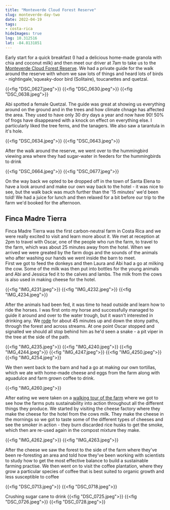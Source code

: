```yaml
---
title: "Monteverde Cloud Forest Reserve"
slug: monteverde-day-two
date: 2022-04-19
tags: 
- costa-rica
hideImages: true
lng: 10.312516
lat: -84.8131851
---
```



Early start for a quick breakfast (I had a delicious home-made granola with chia and coconut milk) and then meet our driver at 7am to take us to the [Monteverde Cloud Forest Reserve](https://cloudforestmonteverde.com). We had a private guide for the walk around the reserve with whom we saw lots of things and heard lots of birds - nightingale,'squeaky-door bird (Solitaire), toucanettes and quetzal.  

{{<fig "DSC_0627.jpeg">}}
{{<fig "DSC_0630.jpeg">}}
{{<fig "DSC_0638.jpeg">}}

Abi spotted a female Quetzal.  The guide was great at showing us everything around on the ground and in the trees and how climate chnage has affected the area.  They used to have only 30 dry days a year and now have 90!  50% of frogs have disappeared with a knock on effect on everything else. I particularly liked the tree ferns, and the tanagers.  We also saw a tarantula in it's hole. 

{{<fig "DSC_0634.jpeg">}}
{{<fig "DSC_0643.jpeg">}}


After the walk around the reserve, we went over to the hummingbird viewing area where they had sugar-water in feeders for the hummingbirds to drink

{{<fig "DSC_0664.jpeg">}}
{{<fig "DSC_0677.jpeg">}}

On the way back we opted to be dropped off in the town of Santa Elena to have a look around and make our own way back to the hotel - it was nice to see, but the walk back was much further than the '15 minutes' we'd been told! We had a juice for lunch and then relaxed for a bit before our trip to the farm we'd booked for the afternoon. 

## Finca Madre Tierra

Finca Madre Tierra was the first carbon-neutral farm in Costa Rica and we were really excited to visit and learn more about it. We met at reception at 2pm to travel with Oscar, one of the people who run the farm, to travel to the farm, which was about 25 minutes away from the hotel.  When we arrived we were greated by the farm dogs and the sounds of the animals who after washing our hands we went inside the barn to meet.  
First we got to feed the donkeys and then Laura and Abi had a go at milking the cow. Some of the milk was then put into bottles for the young animals and Abi and Jessica fed it to the calves and lambs. The milk from the cows is also used in making cheese for the hotel.

{{<fig "IMG_4231.jpeg">}}
{{<fig "IMG_4232.jpeg">}}
{{<fig "IMG_4234.jpeg">}}

After the animals had been fed, it was time to head outside and learn how to ride the horses. I was first onto my horse and successfully managed to guide it around and over to the water trough, but it wasn't interested in drinking any. We [rode](https://www.strava.com/activities/7009938542) for about 45 minutes up and down the stony paths, through the forest and across streams. At one point Oscar stopped and signalled we should all stop behind him as he'd seen a snake - a pit viper in the tree at the side of the path.  


{{<fig "IMG_4235.jpeg">}}
{{<fig "IMG_4240.jpeg">}}
{{<fig "IMG_4244.jpeg">}}
{{<fig "IMG_4247.jpeg">}}
{{<fig "IMG_4250.jpeg">}}
{{<fig "IMG_4254.jpeg">}}

We then went back to the barn and had a go at making our own tortillas, which we ate with home-made cheese and eggs from the farm along with aguadulce and farm grown coffee to drink.

{{<fig "IMG_4260.jpeg">}}

After eating we were taken on a [walking tour of the farm](https://www.strava.com/activities/7009938856) where we got to see how the farms puts sustainability into action throughout all the different things they produce.  We started by visiting the cheese factory where they make the cheese for the hotel from the cows milk. They make the cheese in the mornings so we got to taste some of the different types of cheeses and see the smoker in action - they burn discarded rice husks to get the smoke, which then are re-used again in the compost mixture they make. 

{{<fig "IMG_4262.jpeg">}}
{{<fig "IMG_4263.jpeg">}}

After the cheese we saw the forest to the side of the farm where they've been re-foresting an area and told how they've been working with scientists to study how to get the most effective balance to build a sustainable farming practise. We then went on to visit the coffee plantation, where they grow a particular species of coffee that is best suited to organic growth and less susceptible to coffee

{{<fig "DSC_0713.jpeg">}}
{{<fig "DSC_0718.jpeg">}}

Crushing sugar cane to drink 
{{<fig "DSC_0725.jpeg">}}
{{<fig "DSC_0726.jpeg">}}
{{<fig "DSC_0728.jpeg">}}
